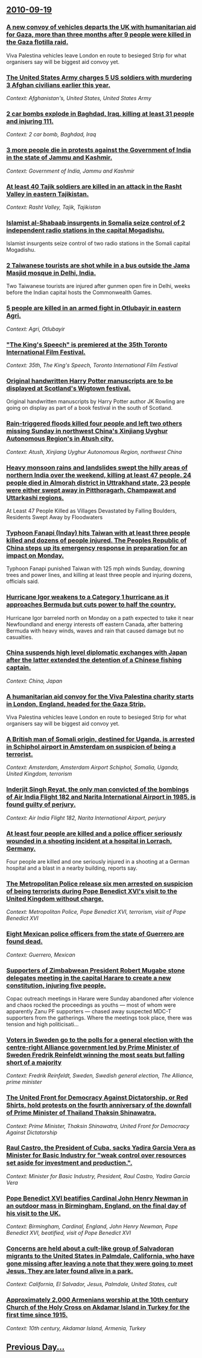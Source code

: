 ## [2010-09-19](/news/2010/09/19/index.md)

### [A new convoy of vehicles departs the UK with humanitarian aid for Gaza, more than three months after 9 people were killed in the Gaza flotilla raid. ](/news/2010/09/19/a-new-convoy-of-vehicles-departs-the-uk-with-humanitarian-aid-for-gaza-more-than-three-months-after-9-people-were-killed-in-the-gaza-flotil.md)
Viva Palestina vehicles leave London en route to besieged Strip for what organisers say will be biggest aid convoy yet.

### [The United States Army charges 5 US soldiers with murdering 3 Afghan civilians earlier this year. ](/news/2010/09/19/the-united-states-army-charges-5-us-soldiers-with-murdering-3-afghan-civilians-earlier-this-year.md)
_Context: Afghanistan's, United States, United States Army_

### [2 car bombs explode in Baghdad, Iraq, killing at least 31 people and injuring 111. ](/news/2010/09/19/2-car-bombs-explode-in-baghdad-iraq-killing-at-least-31-people-and-injuring-111.md)
_Context: 2 car bomb, Baghdad, Iraq_

### [3 more people die in protests against the Government of India in the state of Jammu and Kashmir. ](/news/2010/09/19/3-more-people-die-in-protests-against-the-government-of-india-in-the-state-of-jammu-and-kashmir.md)
_Context: Government of India, Jammu and Kashmir_

### [At least 40 Tajik soldiers are killed in an attack in the Rasht Valley in eastern Tajikistan. ](/news/2010/09/19/at-least-40-tajik-soldiers-are-killed-in-an-attack-in-the-rasht-valley-in-eastern-tajikistan.md)
_Context: Rasht Valley, Tajik, Tajikistan_

### [Islamist al-Shabaab insurgents in Somalia seize control of 2 independent radio stations in the capital Mogadishu. ](/news/2010/09/19/islamist-al-shabaab-insurgents-in-somalia-seize-control-of-2-independent-radio-stations-in-the-capital-mogadishu.md)
Islamist insurgents seize control of two radio stations in the Somali capital Mogadishu.

### [2 Taiwanese tourists are shot while in a bus outside the Jama Masjid mosque in Delhi, India. ](/news/2010/09/19/2-taiwanese-tourists-are-shot-while-in-a-bus-outside-the-jama-masjid-mosque-in-delhi-india.md)
Two Taiwanese tourists are injured after gunmen open fire in Delhi, weeks before the Indian capital hosts the Commonwealth Games.

### [5 people are killed in an armed fight in Otlubayir in eastern Agri. ](/news/2010/09/19/5-people-are-killed-in-an-armed-fight-in-otlubaya-r-in-eastern-aara.md)
_Context: Agri, Otlubayir_

### ["The King's Speech" is premiered at the 35th Toronto International Film Festival. ](/news/2010/09/19/the-king-s-speech-is-premiered-at-the-35th-toronto-international-film-festival.md)
_Context: 35th, The King's Speech, Toronto International Film Festival_

### [Original handwritten Harry Potter manuscripts are to be displayed at Scotland's Wigtown festival. ](/news/2010/09/19/original-handwritten-harry-potter-manuscripts-are-to-be-displayed-at-scotland-s-wigtown-festival.md)
Original handwritten manuscripts by Harry Potter author JK Rowling are going on display as part of a book festival in the south of Scotland.

### [Rain-triggered floods killed four people and left two others missing Sunday in northwest China's Xinjiang Uyghur Autonomous Region's in Atush city. ](/news/2010/09/19/rain-triggered-floods-killed-four-people-and-left-two-others-missing-sunday-in-northwest-china-s-xinjiang-uyghur-autonomous-region-s-in-atus.md)
_Context: Atush, Xinjiang Uyghur Autonomous Region, northwest China_

### [Heavy monsoon rains and landslides swept the hilly areas of northern India over the weekend, killing at least 47 people. 24 people died in Almorah district in Uttrakhand state, 23 people were either swept away in Pitthoragarh, Champawat and Uttarkashi regions. ](/news/2010/09/19/heavy-monsoon-rains-and-landslides-swept-the-hilly-areas-of-northern-india-over-the-weekend-killing-at-least-47-people-24-people-died-in-a.md)
At Least 47 People Killed as Villages Devastated by Falling Boulders, Residents Swept Away by Floodwaters

### [Typhoon Fanapi (Inday) hits Taiwan with at least three people killed and dozens of people injured. The Peoples Republic of China steps up its emergency response in preparation for an impact on Monday. ](/news/2010/09/19/typhoon-fanapi-inday-hits-taiwan-with-at-least-three-people-killed-and-dozens-of-people-injured-the-peoples-republic-of-china-steps-up-it.md)
Typhoon Fanapi punished Taiwan with 125 mph winds Sunday, downing trees and power lines, and killing at least three people and injuring dozens, officials said.

### [Hurricane Igor weakens to a Category 1 hurricane as it approaches Bermuda but cuts power to half the country. ](/news/2010/09/19/hurricane-igor-weakens-to-a-category-1-hurricane-as-it-approaches-bermuda-but-cuts-power-to-half-the-country.md)
Hurricane Igor barreled north on Monday on a path expected to take it near Newfoundland and energy interests off eastern Canada, after battering Bermuda with heavy winds, waves and rain that caused damage but no casualties.

### [China suspends high level diplomatic exchanges with Japan after the latter extended the detention of a Chinese fishing captain. ](/news/2010/09/19/china-suspends-high-level-diplomatic-exchanges-with-japan-after-the-latter-extended-the-detention-of-a-chinese-fishing-captain.md)
_Context: China, Japan_

### [A humanitarian aid convoy for the Viva Palestina charity starts in London, England, headed for the Gaza Strip. ](/news/2010/09/19/a-humanitarian-aid-convoy-for-the-viva-palestina-charity-starts-in-london-england-headed-for-the-gaza-strip.md)
Viva Palestina vehicles leave London en route to besieged Strip for what organisers say will be biggest aid convoy yet.

### [A British man of Somali origin, destined for Uganda, is arrested in Schiphol airport in Amsterdam on suspicion of being a terrorist. ](/news/2010/09/19/a-british-man-of-somali-origin-destined-for-uganda-is-arrested-in-schiphol-airport-in-amsterdam-on-suspicion-of-being-a-terrorist.md)
_Context: Amsterdam, Amsterdam Airport Schiphol, Somalia, Uganda, United Kingdom, terrorism_

### [Inderjit Singh Reyat, the only man convicted of the bombings of Air India Flight 182 and Narita International Airport in 1985, is found guilty of perjury. ](/news/2010/09/19/inderjit-singh-reyat-the-only-man-convicted-of-the-bombings-of-air-india-flight-182-and-narita-international-airport-in-1985-is-found-guil.md)
_Context: Air India Flight 182, Narita International Airport, perjury_

### [At least four people are killed and a police officer seriously wounded in a shooting incident at a hospital in Lorrach, Germany. ](/news/2010/09/19/at-least-four-people-are-killed-and-a-police-officer-seriously-wounded-in-a-shooting-incident-at-a-hospital-in-laprrach-germany.md)
Four people are killed and one seriously injured in a shooting at a German hospital and a blast in a nearby building, reports say.

### [The Metropolitan Police release six men arrested on suspicion of being terrorists during Pope Benedict XVI's visit to the United Kingdom without charge. ](/news/2010/09/19/the-metropolitan-police-release-six-men-arrested-on-suspicion-of-being-terrorists-during-pope-benedict-xvi-s-visit-to-the-united-kingdom-wit.md)
_Context: Metropolitan Police, Pope Benedict XVI, terrorism, visit of Pope Benedict XVI_

### [Eight Mexican police officers from the state of Guerrero are found dead. ](/news/2010/09/19/eight-mexican-police-officers-from-the-state-of-guerrero-are-found-dead.md)
_Context: Guerrero, Mexican_

### [Supporters of Zimbabwean President Robert Mugabe stone delegates meeting in the capital Harare to create a new constitution, injuring five people. ](/news/2010/09/19/supporters-of-zimbabwean-president-robert-mugabe-stone-delegates-meeting-in-the-capital-harare-to-create-a-new-constitution-injuring-five-p.md)
Copac outreach meetings in Harare were Sunday abandoned after violence and chaos rocked the proceedings as youths — most of whom were apparently Zanu PF supporters — chased away suspected MDC-T supporters from the gatherings. Where the meetings took place, there was tension and high politicisati...

### [Voters in Sweden go to the polls for a general election with the centre-right Alliance government led by Prime Minister of Sweden Fredrik Reinfeldt winning the most seats but falling short of a majority ](/news/2010/09/19/voters-in-sweden-go-to-the-polls-for-a-general-election-with-the-centre-right-alliance-government-led-by-prime-minister-of-sweden-fredrik-re.md)
_Context: Fredrik Reinfeldt, Sweden, Swedish general election, The Alliance, prime minister_

### [The United Front for Democracy Against Dictatorship, or Red Shirts, hold protests on the fourth anniversary of the downfall of Prime Minister of Thailand Thaksin Shinawatra. ](/news/2010/09/19/the-united-front-for-democracy-against-dictatorship-or-red-shirts-hold-protests-on-the-fourth-anniversary-of-the-downfall-of-prime-ministe.md)
_Context: Prime Minister, Thaksin Shinawatra, United Front for Democracy Against Dictatorship_

### [Raul Castro, the President of Cuba, sacks Yadira Garcia Vera as Minister for Basic Industry for "weak control over resources set aside for investment and production.". ](/news/2010/09/19/raul-castro-the-president-of-cuba-sacks-yadira-garcaa-vera-as-minister-for-basic-industry-for-weak-control-over-resources-set-aside-for.md)
_Context: Minister for Basic Industry, President, Raul Castro, Yadira Garcia Vera_

### [Pope Benedict XVI beatifies Cardinal John Henry Newman in an outdoor mass in Birmingham, England, on the final day of his visit to the UK. ](/news/2010/09/19/pope-benedict-xvi-beatifies-cardinal-john-henry-newman-in-an-outdoor-mass-in-birmingham-england-on-the-final-day-of-his-visit-to-the-uk.md)
_Context: Birmingham, Cardinal, England, John Henry Newman, Pope Benedict XVI, beatified, visit of Pope Benedict XVI_

### [Concerns are held about a cult-like group of Salvadoran migrants to the United States in Palmdale, California, who have gone missing after leaving a note that they were going to meet Jesus. They are later found alive in a park. ](/news/2010/09/19/concerns-are-held-about-a-cult-like-group-of-salvadoran-migrants-to-the-united-states-in-palmdale-california-who-have-gone-missing-after-l.md)
_Context: California, El Salvador, Jesus, Palmdale, United States, cult_

### [Approximately 2,000 Armenians worship at the 10th century Church of the Holy Cross on Akdamar Island in Turkey for the first time since 1915. ](/news/2010/09/19/approximately-2-000-armenians-worship-at-the-10th-century-church-of-the-holy-cross-on-akdamar-island-in-turkey-for-the-first-time-since-1915.md)
_Context: 10th century, Akdamar Island, Armenia, Turkey_

## [Previous Day...](/news/2010/09/18/index.md)

